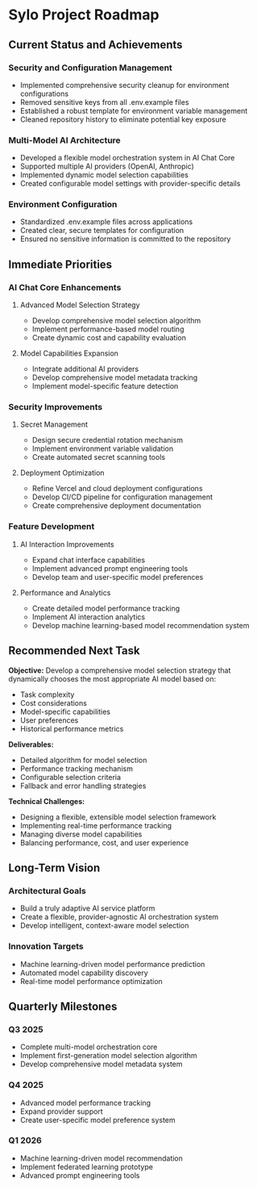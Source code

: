 # Sylo Project Roadmap

## Current Status and Achievements

### Security and Configuration Management
- Implemented comprehensive security cleanup for environment configurations
- Removed sensitive keys from all .env.example files
- Established a robust template for environment variable management
- Cleaned repository history to eliminate potential key exposure

### Multi-Model AI Architecture
- Developed a flexible model orchestration system in AI Chat Core
- Supported multiple AI providers (OpenAI, Anthropic)
- Implemented dynamic model selection capabilities
- Created configurable model settings with provider-specific details

### Environment Configuration
- Standardized .env.example files across applications
- Created clear, secure templates for configuration
- Ensured no sensitive information is committed to the repository

## Immediate Priorities

### AI Chat Core Enhancements
1. Advanced Model Selection Strategy
   - Develop comprehensive model selection algorithm
   - Implement performance-based model routing
   - Create dynamic cost and capability evaluation

2. Model Capabilities Expansion
   - Integrate additional AI providers
   - Develop comprehensive model metadata tracking
   - Implement model-specific feature detection

### Security Improvements
1. Secret Management
   - Design secure credential rotation mechanism
   - Implement environment variable validation
   - Create automated secret scanning tools

2. Deployment Optimization
   - Refine Vercel and cloud deployment configurations
   - Develop CI/CD pipeline for configuration management
   - Create comprehensive deployment documentation

### Feature Development
1. AI Interaction Improvements
   - Expand chat interface capabilities
   - Implement advanced prompt engineering tools
   - Develop team and user-specific model preferences

2. Performance and Analytics
   - Create detailed model performance tracking
   - Implement AI interaction analytics
   - Develop machine learning-based model recommendation system

## Recommended Next Task

**Objective:** Develop a comprehensive model selection strategy that dynamically chooses the most appropriate AI model based on:
- Task complexity
- Cost considerations
- Model-specific capabilities
- User preferences
- Historical performance metrics

**Deliverables:**
- Detailed algorithm for model selection
- Performance tracking mechanism
- Configurable selection criteria
- Fallback and error handling strategies

**Technical Challenges:**
- Designing a flexible, extensible model selection framework
- Implementing real-time performance tracking
- Managing diverse model capabilities
- Balancing performance, cost, and user experience

## Long-Term Vision

### Architectural Goals
- Build a truly adaptive AI service platform
- Create a flexible, provider-agnostic AI orchestration system
- Develop intelligent, context-aware model selection

### Innovation Targets
- Machine learning-driven model performance prediction
- Automated model capability discovery
- Real-time model performance optimization

## Quarterly Milestones

### Q3 2025
- Complete multi-model orchestration core
- Implement first-generation model selection algorithm
- Develop comprehensive model metadata system

### Q4 2025
- Advanced model performance tracking
- Expand provider support
- Create user-specific model preference system

### Q1 2026
- Machine learning-driven model recommendation
- Implement federated learning prototype
- Advanced prompt engineering tools